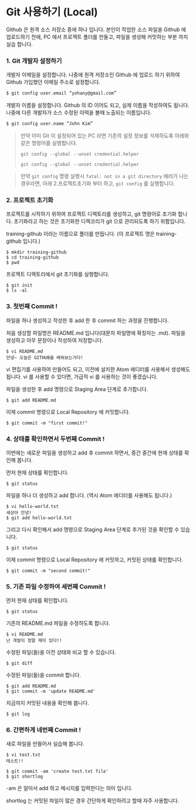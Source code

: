 # Git 사용하기 \(Local\)

Github 은 원격 소스 저장소 중에 하나 입니다. 본인이 작업한 소스 파일을 Github 에 업로드하기 전에, PC 에서 프로젝트 폴더를 만들고, 파일을 생성해 커밋하는 부분 까지 실습 합니다.

### 1. Git 개발자 설정하기

개발자 이메일을 설정합니다. 나중에 원격 저장소인 Github 에 업로드 하기 위하여  Github 가입했던 이메일 주소로 설정합니다.

```bash
$ git config user.email “yohany@gmail.com”
```

개발자 이름을 설정합니다. Github 의 ID 이어도 되고, 실제 이름을 작성하여도 됩니다. 나중에 다른 개발자가 소스 수정된 이력을 볼때 노출되는 이름입니다.

```bash
$ git config user.name “John Kim”
```

> 만약 이미 Git 이 설정되어 있는 PC 라면 기존의 설정 정보를 삭제하도록 아래와 같은 명령어를 실행합니다.
>
> `git config --global --unset credential.helper`
>
> `git config --global --unset credential.helper`

> 만약 `git config` 명령 실행시 `fatal: not in a git directory` 에러가 나는 경우라면, 아래 2.프로젝트초기화 부터 하고, `git config` 를 실행합니다.

### 2. 프로젝트 초기화

프로젝트를 시작하기 위하여 프로젝트 디렉토리를 생성하고, git 명령어로 초기화 합니다. 초기화라고 하는 것은 초기화한 디렉코리가 git 으로 관리되도록 하기 위함입니다.

training-github 이라는 이름으로 폴더를 만듭니다. \(이 프로젝트 명은 training-github 입니다.\)

```
$ mkdir training-github
$ cd training-github
$ pwd
```

프로젝트 디렉토리에서 git 초기화를 실행합니다.

```
$ git init
$ ls -al
```

### 3. 첫번째 Commit !

파일을 하나 생성하고 작성한 후 add 한 후 commit 하는 과정을 진행합니다.

처음 생성할 파일명은 README.md 입니다\(대문자 파일명에 확장자는 .md\). 파일을 생성하고 아무 문장이나 작성하여 저장합니다.

```
$ vi README.md
안녕~ 오늘은 GITHUB을 배워보는거다!
```

vi 편집기를 사용하여 만들어도 되고, 이전에 설치한 Atom 에디터를 사용해서 생성해도 됩니다. vi 를 사용할 수 있다면, 가급적 vi 를 사용하는 것이 좋겠습니다.

파일을 생성한 후 add 명령으로 Staging Area 단계로 추가합니다.

```
$ git add README.md
```

이제 commit 명령으로 Local Repository 에 커밋합니다.

```
$ git commit -m "first commit!"
```

### 4. 상태를 확인하면서 두번째 Commit !

이번에는 새로운 파일을 생성하고 add 후 commit 하면서, 중간 중간에 현재 상태를 확인해 봅니다.

먼저 현재 상태를 확인합니다.

```
$ git status
```

파일을 하나 더 생성하고 add 합니다. \(역시 Atom 에디터를 사용해도 됩니다.\)

```
$ vi hello-world.txt
세상아 안녕!
$ git add hello-world.txt
```

그리고 다시 확인해서 add 명령으로 Staging Area 단계로 추가된 것을 확인할 수 있습니다.

```
$ git status
```

이제 commit 명령으로 Local Repository 에 커밋하고, 커밋된 상태를 확인합니다.

```
$ git commit -m "second commit!"
```

### 5. 기존 파일 수정하여 세번째 Commit !

먼저 현재 상태를 확인합니다.

```
$ git status
```

기존의 README.md 파일을 수정하도록 합니다.

```
$ vi README.md
난 개발이 정말 재미 있다!!
```

수정된 파일\(들\)을 이전 상태와 비교 할 수 있습니다.

```
$ git diff
```

수정된 파일\(들\)을 commit 합니다.

```
$ git add README.md
$ git commit -m 'update README.md'
```

지금까지 커밋된 내용을 확인해 봅니다.

```
$ git log
```

### 6. 간편하게 네번째 Commit !

새로 파일을 만들어서 실습해 봅니다.

```
$ vi test.txt
테스트!!

$ git commit -am 'create test.txt file'
$ git shortlog
```

-am 은 알아서 add 하고 메시지를 입력한다는 의미 입니다.

shortlog 는 커밋된 파일이 많은 경우 간단하게 확인하려고 할때 자주 사용합니다.


